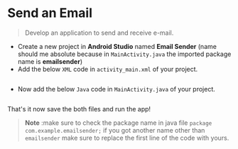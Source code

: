 # Send an Email

> Develop an application to send and receive e-mail.

- Create a new project in **Android Studio** named **Email Sender** (name should me absolute because in `MainActivity.java` the imported package name is **emailsender**)
- Add the below `XML` code in `activity_main.xml` of your project.

```xml


```

- Now add the below `Java` code in `MainActivity.java` of your project.

```java


```

That's it now save the both files and run the app!

> **Note** :make sure to check the package name in java file `package com.example.emailsender;` if you got another name other than `emailsender` make sure to replace the first line of the code with yours.
